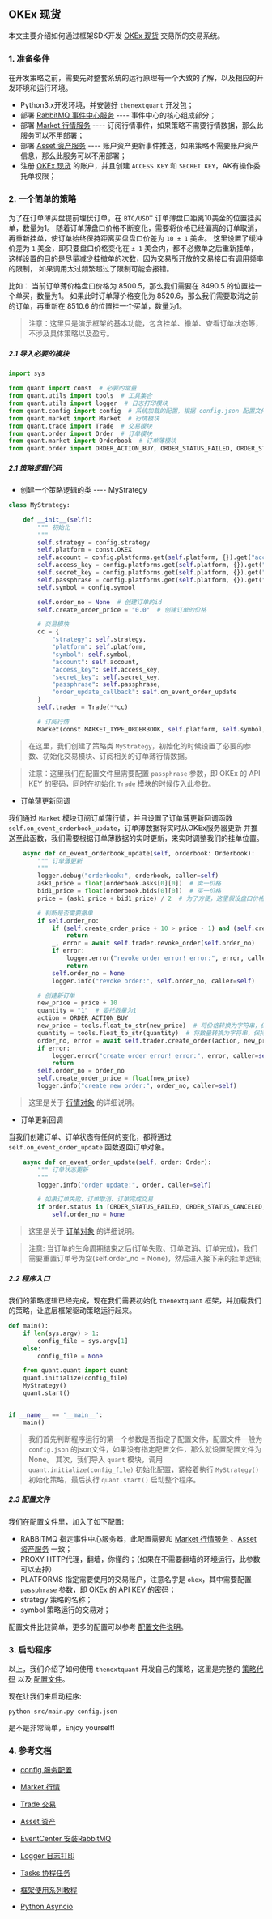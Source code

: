 
## OKEx 现货

本文主要介绍如何通过框架SDK开发 [OKEx 现货](https://www.okex.me/) 交易所的交易系统。

### 1. 准备条件

在开发策略之前，需要先对整套系统的运行原理有一个大致的了解，以及相应的开发环境和运行环境。

- Python3.x开发环境，并安装好 `thenextquant` 开发包；
- 部署 [RabbitMQ 事件中心服务](../../docs/others/rabbitmq_deploy.md) ---- 事件中心的核心组成部分；
- 部署 [Market 行情服务](https://github.com/TheNextQuant/Market) ---- 订阅行情事件，如果策略不需要行情数据，那么此服务可以不用部署；
- 部署 [Asset 资产服务](https://github.com/TheNextQuant/Asset) ---- 账户资产更新事件推送，如果策略不需要账户资产信息，那么此服务可以不用部署；
- 注册 [OKEx 现货](https://www.okex.me/) 的账户，并且创建 `ACCESS KEY` 和 `SECRET KEY`，AK有操作委托单权限；


### 2. 一个简单的策略

为了在订单薄买盘提前埋伏订单，在 `BTC/USDT` 订单薄盘口距离10美金的位置挂买单，数量为1。
随着订单薄盘口价格不断变化，需要将价格已经偏离的订单取消，再重新挂单，使订单始终保持距离买盘盘口价差为 `10 ± 1` 美金。
这里设置了缓冲价差为 `1` 美金，即只要盘口价格变化在 `± 1` 美金内，都不必撤单之后重新挂单，这样设置的目的是尽量减少挂撤单的次数，因为交易所开放的交易接口有调用频率的限制，
如果调用太过频繁超过了限制可能会报错。


比如： 当前订单薄价格盘口价格为 8500.5，那么我们需要在 8490.5 的位置挂一个单买，数量为1。
如果此时订单薄价格变化为 8520.6，那么我们需要取消之前的订单，再重新在 8510.6 的位置挂一个买单，数量为1。

> 注意：这里只是演示框架的基本功能，包含挂单、撤单、查看订单状态等，不涉及具体策略以及盈亏。


##### 2.1 导入必要的模块

```python
import sys

from quant import const  # 必要的常量
from quant.utils import tools  # 工具集合
from quant.utils import logger  # 日志打印模块
from quant.config import config  # 系统加载的配置，根据 config.json 配置文件初始化
from quant.market import Market  # 行情模块
from quant.trade import Trade  # 交易模块
from quant.order import Order  # 订单模块
from quant.market import Orderbook  # 订单薄模块
from quant.order import ORDER_ACTION_BUY, ORDER_STATUS_FAILED, ORDER_STATUS_CANCELED, ORDER_STATUS_FILLED  # 订单属性常量
```

##### 2.1 策略逻辑代码

- 创建一个策略逻辑的类 ---- MyStrategy

```python
class MyStrategy:

    def __init__(self):
        """ 初始化
        """
        self.strategy = config.strategy
        self.platform = const.OKEX
        self.account = config.platforms.get(self.platform, {}).get("account")
        self.access_key = config.platforms.get(self.platform, {}).get("access_key")
        self.secret_key = config.platforms.get(self.platform, {}).get("secret_key")
        self.passphrase = config.platforms.get(self.platform, {}).get("passphrase")
        self.symbol = config.symbol

        self.order_no = None  # 创建订单的id
        self.create_order_price = "0.0"  # 创建订单的价格

        # 交易模块
        cc = {
            "strategy": self.strategy,
            "platform": self.platform,
            "symbol": self.symbol,
            "account": self.account,
            "access_key": self.access_key,
            "secret_key": self.secret_key,
            "passphrase": self.passphrase,
            "order_update_callback": self.on_event_order_update
        }
        self.trader = Trade(**cc)

        # 订阅行情
        Market(const.MARKET_TYPE_ORDERBOOK, self.platform, self.symbol, self.on_event_orderbook_update)
```

> 在这里，我们创建了策略类 `MyStrategy`，初始化的时候设置了必要的参数、初始化交易模块、订阅相关的订单薄行情数据。

> 注意：这里我们在配置文件里需要配置 `passphrase` 参数，即 OKEx 的 API KEY 的密码，同时在初始化 `Trade` 模块的时候传入此参数。

- 订单薄更新回调

我们通过 `Market` 模块订阅订单薄行情，并且设置了订单薄更新回调函数 `self.on_event_orderbook_update`，订单薄数据将实时从OKEx服务器更新
并推送至此函数，我们需要根据订单薄数据的实时更新，来实时调整我们的挂单位置。

```python
    async def on_event_orderbook_update(self, orderbook: Orderbook):
        """ 订单薄更新
        """
        logger.debug("orderbook:", orderbook, caller=self)
        ask1_price = float(orderbook.asks[0][0])  # 卖一价格
        bid1_price = float(orderbook.bids[0][0])  # 买一价格
        price = (ask1_price + bid1_price) / 2  # 为了方便，这里假设盘口价格为 `卖一` 和 `买一` 的平均值

        # 判断是否需要撤单
        if self.order_no:
            if (self.create_order_price + 10 > price - 1) and (self.create_order_price + 10 < price + 1):
                return
            _, error = await self.trader.revoke_order(self.order_no)
            if error:
                logger.error("revoke order error! error:", error, caller=self)
                return
            self.order_no = None
            logger.info("revoke order:", self.order_no, caller=self)

        # 创建新订单
        new_price = price + 10
        quantity = "1"  # 委托数量为1
        action = ORDER_ACTION_BUY
        new_price = tools.float_to_str(new_price)  # 将价格转换为字符串，保持精度
        quantity = tools.float_to_str(quantity)  # 将数量转换为字符串，保持精度
        order_no, error = await self.trader.create_order(action, new_price, quantity)
        if error:
            logger.error("create order error! error:", error, caller=self)
            return
        self.order_no = order_no
        self.create_order_price = float(new_price)
        logger.info("create new order:", order_no, caller=self)
```
> 这里是关于 [行情对象](../../docs/market.md) 的详细说明。

- 订单更新回调

当我们创建订单、订单状态有任何的变化，都将通过 `self.on_event_order_update` 函数返回订单对象。

```python
    async def on_event_order_update(self, order: Order):
        """ 订单状态更新
        """
        logger.info("order update:", order, caller=self)

        # 如果订单失败、订单取消、订单完成交易
        if order.status in [ORDER_STATUS_FAILED, ORDER_STATUS_CANCELED, ORDER_STATUS_FILLED]:
            self.order_no = None
```
> 这里是关于 [订单对象](../../docs/trade.md) 的详细说明。 

> 注意: 
当订单的生命周期结束之后(订单失败、订单取消、订单完成)，我们需要重置订单号为空(self.order_no = None)，然后进入接下来的挂单逻辑;


##### 2.2 程序入口

我们的策略逻辑已经完成，现在我们需要初始化 `thenextquant` 框架，并加载我们的策略，让底层框架驱动策略运行起来。

```python
def main():
    if len(sys.argv) > 1:
        config_file = sys.argv[1]
    else:
        config_file = None

    from quant.quant import quant
    quant.initialize(config_file)
    MyStrategy()
    quant.start()


if __name__ == '__main__':
    main()
```

> 我们首先判断程序运行的第一个参数是否指定了配置文件，配置文件一般为 `config.json` 的json文件，如果没有指定配置文件，那么就设置配置文件为None。
其次，我们导入 `quant` 模块，调用 `quant.initialize(config_file)` 初始化配置，紧接着执行 `MyStrategy()` 初始化策略，最后执行 `quant.start()` 启动整个程序。


##### 2.3 配置文件

我们在配置文件里，加入了如下配置:
- RABBITMQ 指定事件中心服务器，此配置需要和 [Market 行情服务](https://github.com/TheNextQuant/Market) 、[Asset 资产服务](https://github.com/TheNextQuant/Asset) 一致；
- PROXY HTTP代理，翻墙，你懂的；（如果在不需要翻墙的环境运行，此参数可以去掉）
- PLATFORMS 指定需要使用的交易账户，注意名字是 `okex`，其中需要配置 `passphrase` 参数，即 OKEx 的 API KEY 的密码；
- strategy 策略的名称；
- symbol 策略运行的交易对；

配置文件比较简单，更多的配置可以参考 [配置文件说明](../../docs/configure/README.md)。


### 3. 启动程序

以上，我们介绍了如何使用 `thenextquant` 开发自己的策略，这里是完整的 [策略代码](./main.py) 以及 [配置文件](./config.json)。

现在让我们来启动程序:
```text
python src/main.py config.json
```

是不是非常简单，Enjoy yourself! 


### 4. 参考文档

- [config 服务配置](../../docs/configure/README.md)
- [Market 行情](../../docs/market.md)
- [Trade 交易](../../docs/trade.md)
- [Asset 资产](https://github.com/TheNextQuant/Asset)
- [EventCenter 安装RabbitMQ](../../docs/others/rabbitmq_deploy.md)
- [Logger 日志打印](../../docs/others/logger.md)
- [Tasks 协程任务](../../docs/others/tasks.md)

- [框架使用系列教程](https://github.com/TheNextQuant/Documents)
- [Python Asyncio](https://docs.python.org/3/library/asyncio.html)
